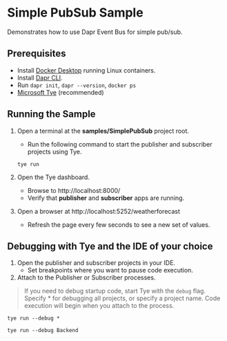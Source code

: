 # Simple PubSub Sample

Demonstrates how to use Dapr Event Bus for simple pub/sub.

## Prerequisites
- Install [Docker Desktop](https://www.docker.com/products/docker-desktop) running Linux containers.
- Install [Dapr CLI](https://docs.dapr.io/getting-started/install-dapr-cli/).
- Run `dapr init`, `dapr --version`, `docker ps`
- [Microsoft Tye](https://github.com/dotnet/tye/blob/main/docs/getting_started.md) (recommended)

## Running the Sample

1. Open a terminal at the **samples/SimplePubSub** project root.
   - Run the following command to start the publisher and subscriber projects using Tye.

    ```
    tye run
    ```

2. Open the Tye dashboard.
   - Browse to http://localhost:8000/
   - Verify that **publisher** and **subscriber** apps are running.

3. Open a browser at http://localhost:5252/weatherforecast
   - Refresh the page every few seconds to see a new set of values.

## Debugging with Tye and the IDE of your choice

1. Open the publisher and subscriber projects in your IDE.
   - Set breakpoints where you want to pause code execution.
2. Attach to the Publisher or Subscriber processes.

> If you need to debug startup code, start Tye with the `debug` flag.
> Specify * for debugging all projects, or specify a project name.
> Code execution will begin when you attach to the process.

```
tye run --debug *
```
```
tye run --debug Backend
```